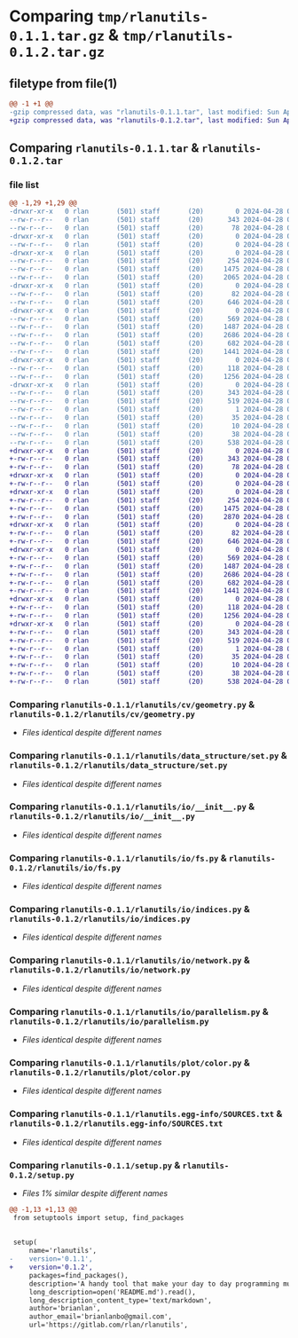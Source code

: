# Comparing `tmp/rlanutils-0.1.1.tar.gz` & `tmp/rlanutils-0.1.2.tar.gz`

## filetype from file(1)

```diff
@@ -1 +1 @@
-gzip compressed data, was "rlanutils-0.1.1.tar", last modified: Sun Apr 28 07:43:20 2024, max compression
+gzip compressed data, was "rlanutils-0.1.2.tar", last modified: Sun Apr 28 08:47:56 2024, max compression
```

## Comparing `rlanutils-0.1.1.tar` & `rlanutils-0.1.2.tar`

### file list

```diff
@@ -1,29 +1,29 @@
-drwxr-xr-x   0 rlan       (501) staff       (20)        0 2024-04-28 07:43:20.584334 rlanutils-0.1.1/
--rw-r--r--   0 rlan       (501) staff       (20)      343 2024-04-28 07:43:20.584206 rlanutils-0.1.1/PKG-INFO
--rw-r--r--   0 rlan       (501) staff       (20)       78 2024-04-28 07:35:44.000000 rlanutils-0.1.1/README.md
-drwxr-xr-x   0 rlan       (501) staff       (20)        0 2024-04-28 07:43:20.581039 rlanutils-0.1.1/rlanutils/
--rw-r--r--   0 rlan       (501) staff       (20)        0 2024-04-28 06:25:11.000000 rlanutils-0.1.1/rlanutils/__init__.py
-drwxr-xr-x   0 rlan       (501) staff       (20)        0 2024-04-28 07:43:20.582331 rlanutils-0.1.1/rlanutils/cv/
--rw-r--r--   0 rlan       (501) staff       (20)      254 2024-04-28 07:14:41.000000 rlanutils-0.1.1/rlanutils/cv/__init__.py
--rw-r--r--   0 rlan       (501) staff       (20)     1475 2024-04-28 07:13:43.000000 rlanutils-0.1.1/rlanutils/cv/geometry.py
--rw-r--r--   0 rlan       (501) staff       (20)     2065 2024-04-28 07:14:08.000000 rlanutils-0.1.1/rlanutils/cv/graphics.py
-drwxr-xr-x   0 rlan       (501) staff       (20)        0 2024-04-28 07:43:20.582923 rlanutils-0.1.1/rlanutils/data_structure/
--rw-r--r--   0 rlan       (501) staff       (20)       82 2024-04-28 07:15:07.000000 rlanutils-0.1.1/rlanutils/data_structure/__init__.py
--rw-r--r--   0 rlan       (501) staff       (20)      646 2024-04-28 07:15:05.000000 rlanutils-0.1.1/rlanutils/data_structure/set.py
-drwxr-xr-x   0 rlan       (501) staff       (20)        0 2024-04-28 07:43:20.583660 rlanutils-0.1.1/rlanutils/io/
--rw-r--r--   0 rlan       (501) staff       (20)      569 2024-04-28 07:17:32.000000 rlanutils-0.1.1/rlanutils/io/__init__.py
--rw-r--r--   0 rlan       (501) staff       (20)     1487 2024-04-28 07:19:30.000000 rlanutils-0.1.1/rlanutils/io/fs.py
--rw-r--r--   0 rlan       (501) staff       (20)     2686 2024-04-28 07:16:44.000000 rlanutils-0.1.1/rlanutils/io/indices.py
--rw-r--r--   0 rlan       (501) staff       (20)      682 2024-04-28 07:16:21.000000 rlanutils-0.1.1/rlanutils/io/network.py
--rw-r--r--   0 rlan       (501) staff       (20)     1441 2024-04-28 07:16:14.000000 rlanutils-0.1.1/rlanutils/io/parallelism.py
-drwxr-xr-x   0 rlan       (501) staff       (20)        0 2024-04-28 07:43:20.583935 rlanutils-0.1.1/rlanutils/plot/
--rw-r--r--   0 rlan       (501) staff       (20)      118 2024-04-28 07:15:29.000000 rlanutils-0.1.1/rlanutils/plot/__init__.py
--rw-r--r--   0 rlan       (501) staff       (20)     1256 2024-04-28 07:17:37.000000 rlanutils-0.1.1/rlanutils/plot/color.py
-drwxr-xr-x   0 rlan       (501) staff       (20)        0 2024-04-28 07:43:20.581594 rlanutils-0.1.1/rlanutils.egg-info/
--rw-r--r--   0 rlan       (501) staff       (20)      343 2024-04-28 07:43:20.000000 rlanutils-0.1.1/rlanutils.egg-info/PKG-INFO
--rw-r--r--   0 rlan       (501) staff       (20)      519 2024-04-28 07:43:20.000000 rlanutils-0.1.1/rlanutils.egg-info/SOURCES.txt
--rw-r--r--   0 rlan       (501) staff       (20)        1 2024-04-28 07:43:20.000000 rlanutils-0.1.1/rlanutils.egg-info/dependency_links.txt
--rw-r--r--   0 rlan       (501) staff       (20)       35 2024-04-28 07:43:20.000000 rlanutils-0.1.1/rlanutils.egg-info/requires.txt
--rw-r--r--   0 rlan       (501) staff       (20)       10 2024-04-28 07:43:20.000000 rlanutils-0.1.1/rlanutils.egg-info/top_level.txt
--rw-r--r--   0 rlan       (501) staff       (20)       38 2024-04-28 07:43:20.584374 rlanutils-0.1.1/setup.cfg
--rw-r--r--   0 rlan       (501) staff       (20)      538 2024-04-28 07:41:13.000000 rlanutils-0.1.1/setup.py
+drwxr-xr-x   0 rlan       (501) staff       (20)        0 2024-04-28 08:47:56.331706 rlanutils-0.1.2/
+-rw-r--r--   0 rlan       (501) staff       (20)      343 2024-04-28 08:47:56.331575 rlanutils-0.1.2/PKG-INFO
+-rw-r--r--   0 rlan       (501) staff       (20)       78 2024-04-28 07:35:44.000000 rlanutils-0.1.2/README.md
+drwxr-xr-x   0 rlan       (501) staff       (20)        0 2024-04-28 08:47:56.327749 rlanutils-0.1.2/rlanutils/
+-rw-r--r--   0 rlan       (501) staff       (20)        0 2024-04-28 06:25:11.000000 rlanutils-0.1.2/rlanutils/__init__.py
+drwxr-xr-x   0 rlan       (501) staff       (20)        0 2024-04-28 08:47:56.329009 rlanutils-0.1.2/rlanutils/cv/
+-rw-r--r--   0 rlan       (501) staff       (20)      254 2024-04-28 07:14:41.000000 rlanutils-0.1.2/rlanutils/cv/__init__.py
+-rw-r--r--   0 rlan       (501) staff       (20)     1475 2024-04-28 07:13:43.000000 rlanutils-0.1.2/rlanutils/cv/geometry.py
+-rw-r--r--   0 rlan       (501) staff       (20)     2870 2024-04-28 08:47:28.000000 rlanutils-0.1.2/rlanutils/cv/graphics.py
+drwxr-xr-x   0 rlan       (501) staff       (20)        0 2024-04-28 08:47:56.329709 rlanutils-0.1.2/rlanutils/data_structure/
+-rw-r--r--   0 rlan       (501) staff       (20)       82 2024-04-28 07:15:07.000000 rlanutils-0.1.2/rlanutils/data_structure/__init__.py
+-rw-r--r--   0 rlan       (501) staff       (20)      646 2024-04-28 07:15:05.000000 rlanutils-0.1.2/rlanutils/data_structure/set.py
+drwxr-xr-x   0 rlan       (501) staff       (20)        0 2024-04-28 08:47:56.330813 rlanutils-0.1.2/rlanutils/io/
+-rw-r--r--   0 rlan       (501) staff       (20)      569 2024-04-28 07:17:32.000000 rlanutils-0.1.2/rlanutils/io/__init__.py
+-rw-r--r--   0 rlan       (501) staff       (20)     1487 2024-04-28 07:19:30.000000 rlanutils-0.1.2/rlanutils/io/fs.py
+-rw-r--r--   0 rlan       (501) staff       (20)     2686 2024-04-28 07:16:44.000000 rlanutils-0.1.2/rlanutils/io/indices.py
+-rw-r--r--   0 rlan       (501) staff       (20)      682 2024-04-28 07:16:21.000000 rlanutils-0.1.2/rlanutils/io/network.py
+-rw-r--r--   0 rlan       (501) staff       (20)     1441 2024-04-28 07:16:14.000000 rlanutils-0.1.2/rlanutils/io/parallelism.py
+drwxr-xr-x   0 rlan       (501) staff       (20)        0 2024-04-28 08:47:56.331225 rlanutils-0.1.2/rlanutils/plot/
+-rw-r--r--   0 rlan       (501) staff       (20)      118 2024-04-28 07:15:29.000000 rlanutils-0.1.2/rlanutils/plot/__init__.py
+-rw-r--r--   0 rlan       (501) staff       (20)     1256 2024-04-28 07:17:37.000000 rlanutils-0.1.2/rlanutils/plot/color.py
+drwxr-xr-x   0 rlan       (501) staff       (20)        0 2024-04-28 08:47:56.328318 rlanutils-0.1.2/rlanutils.egg-info/
+-rw-r--r--   0 rlan       (501) staff       (20)      343 2024-04-28 08:47:56.000000 rlanutils-0.1.2/rlanutils.egg-info/PKG-INFO
+-rw-r--r--   0 rlan       (501) staff       (20)      519 2024-04-28 08:47:56.000000 rlanutils-0.1.2/rlanutils.egg-info/SOURCES.txt
+-rw-r--r--   0 rlan       (501) staff       (20)        1 2024-04-28 08:47:56.000000 rlanutils-0.1.2/rlanutils.egg-info/dependency_links.txt
+-rw-r--r--   0 rlan       (501) staff       (20)       35 2024-04-28 08:47:56.000000 rlanutils-0.1.2/rlanutils.egg-info/requires.txt
+-rw-r--r--   0 rlan       (501) staff       (20)       10 2024-04-28 08:47:56.000000 rlanutils-0.1.2/rlanutils.egg-info/top_level.txt
+-rw-r--r--   0 rlan       (501) staff       (20)       38 2024-04-28 08:47:56.331763 rlanutils-0.1.2/setup.cfg
+-rw-r--r--   0 rlan       (501) staff       (20)      538 2024-04-28 08:47:35.000000 rlanutils-0.1.2/setup.py
```

### Comparing `rlanutils-0.1.1/rlanutils/cv/geometry.py` & `rlanutils-0.1.2/rlanutils/cv/geometry.py`

 * *Files identical despite different names*

### Comparing `rlanutils-0.1.1/rlanutils/data_structure/set.py` & `rlanutils-0.1.2/rlanutils/data_structure/set.py`

 * *Files identical despite different names*

### Comparing `rlanutils-0.1.1/rlanutils/io/__init__.py` & `rlanutils-0.1.2/rlanutils/io/__init__.py`

 * *Files identical despite different names*

### Comparing `rlanutils-0.1.1/rlanutils/io/fs.py` & `rlanutils-0.1.2/rlanutils/io/fs.py`

 * *Files identical despite different names*

### Comparing `rlanutils-0.1.1/rlanutils/io/indices.py` & `rlanutils-0.1.2/rlanutils/io/indices.py`

 * *Files identical despite different names*

### Comparing `rlanutils-0.1.1/rlanutils/io/network.py` & `rlanutils-0.1.2/rlanutils/io/network.py`

 * *Files identical despite different names*

### Comparing `rlanutils-0.1.1/rlanutils/io/parallelism.py` & `rlanutils-0.1.2/rlanutils/io/parallelism.py`

 * *Files identical despite different names*

### Comparing `rlanutils-0.1.1/rlanutils/plot/color.py` & `rlanutils-0.1.2/rlanutils/plot/color.py`

 * *Files identical despite different names*

### Comparing `rlanutils-0.1.1/rlanutils.egg-info/SOURCES.txt` & `rlanutils-0.1.2/rlanutils.egg-info/SOURCES.txt`

 * *Files identical despite different names*

### Comparing `rlanutils-0.1.1/setup.py` & `rlanutils-0.1.2/setup.py`

 * *Files 1% similar despite different names*

```diff
@@ -1,13 +1,13 @@
 from setuptools import setup, find_packages
 
 
 setup(
     name='rlanutils',
-    version='0.1.1',
+    version='0.1.2',
     packages=find_packages(),
     description='A handy tool that make your day to day programming much easier. ',
     long_description=open('README.md').read(),
     long_description_content_type='text/markdown',
     author='brianlan',
     author_email='brianlanbo@gmail.com',
     url='https://gitlab.com/rlan/rlanutils',
```


